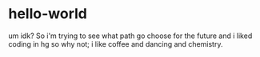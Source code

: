 # hello-world
um idk?
So i'm trying to see what path go choose for the future and i liked coding in hg so why not;
i like coffee and dancing and chemistry.
